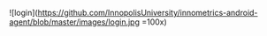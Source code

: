 ![login](https://github.com/InnopolisUniversity/innometrics-android-agent/blob/master/images/login.jpg =100x)
